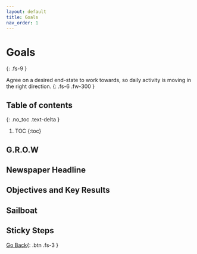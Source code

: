 ```yaml
---
layout: default
title: Goals
nav_order: 1
---
```


# Goals
{: .fs-9 }

Agree on a desired end-state to work towards, so daily activity is moving in the right direction.
{: .fs-6 .fw-300 }


## Table of contents
{: .no_toc .text-delta }

1. TOC
{:toc}

## G.R.O.W
## Newspaper Headline
## Objectives and Key Results
## Sailboat
## Sticky Steps

[Go Back](https://iamjackreed.github.io/psm/docs/workshops/){: .btn .fs-3 }
